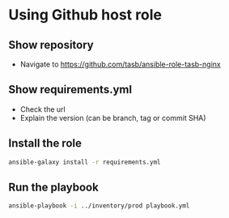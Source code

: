 # Using Github host role

## Show repository

- Navigate to <https://github.com/tasb/ansible-role-tasb-nginx>

## Show requirements.yml

- Check the url
- Explain the version (can be branch, tag or commit SHA)

## Install the role

```bash
ansible-galaxy install -r requirements.yml
```

## Run the playbook

```bash
ansible-playbook -i ../inventory/prod playbook.yml
```
